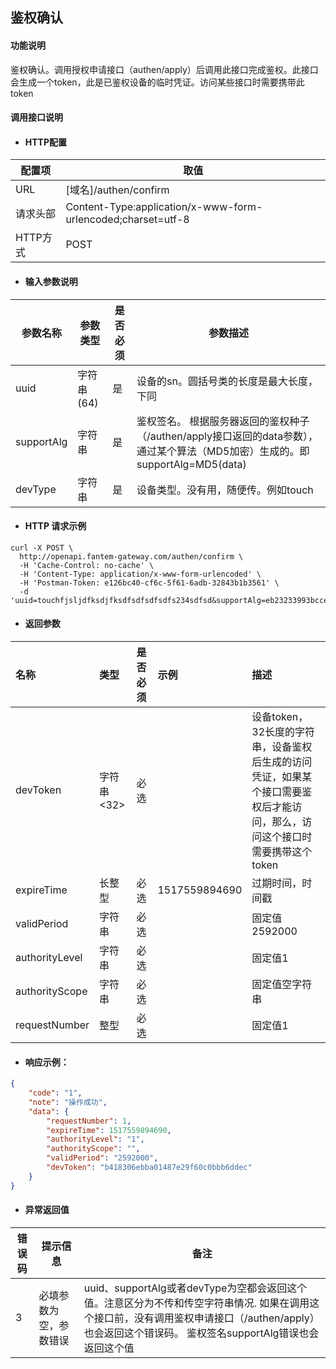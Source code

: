 ## 鉴权确认

#### 功能说明

鉴权确认。调用授权申请接口（authen/apply）后调用此接口完成鉴权。此接口会生成一个token，此是已鉴权设备的临时凭证。访问某些接口时需要携带此token

#### 调用接口说明

* #### HTTP配置

| 配置项 | 取值 |
| --- | --- |
| URL | \[域名\]/authen/confirm |
| 请求头部 | Content-Type:application/x-www-form-urlencoded;charset=utf-8 |
| HTTP方式 | POST |

* #### 输入参数说明

| 参数名称 | 参数类型 | 是否必须 | 参数描述 |
| --- | --- | --- | --- |
| uuid | 字符串\(64\) | 是 | 设备的sn。圆括号类的长度是最大长度，下同 |
| supportAlg | 字符串 | 是 | 鉴权签名。 根据服务器返回的鉴权种子（/authen/apply接口返回的data参数），通过某个算法（MD5加密）生成的。即supportAlg=MD5\(data\) |
| devType | 字符串 | 是 | 设备类型。没有用，随便传。例如touch |

* #### HTTP 请求示例

```
curl -X POST \
  http://openapi.fantem-gateway.com/authen/confirm \
  -H 'Cache-Control: no-cache' \
  -H 'Content-Type: application/x-www-form-urlencoded' \
  -H 'Postman-Token: e126bc40-cf6c-5f61-6adb-32843b1b3561' \
  -d 'uuid=touchfjsljdfksdjfksdfsdfsdfsdfs234sdfsd&supportAlg=eb23233993bccea4f0fd4bf48f6da1f8&devType='
```

* #### 返回参数

| 名称 | 类型 | 是否必须 | 示例 | 描述 |
| :--- | :--- | :--- | :--- | :--- |
| devToken | 字符串&lt;32&gt; | 必选 |  | 设备token，32长度的字符串，设备鉴权后生成的访问凭证，如果某个接口需要鉴权后才能访问，那么，访问这个接口时需要携带这个token |
| expireTime | 长整型 | 必选 | 1517559894690 | 过期时间，时间戳 |
| validPeriod | 字符串 | 必选 |  | 固定值2592000 |
| authorityLevel | 字符串 | 必选 |  | 固定值1 |
| authorityScope | 字符串 | 必选 |  | 固定值空字符串 |
| requestNumber | 整型 | 必选 |  | 固定值1 |

* #### 响应示例：

```json
{
    "code": "1",
    "note": "操作成功",
    "data": {
        "requestNumber": 1,
        "expireTime": 1517559894690,
        "authorityLevel": "1",
        "authorityScope": "",
        "validPeriod": "2592000",
        "devToken": "b418306ebba01487e29f60c0bbb6ddec"
    }
}
```

* #### 异常返回值

| 错误码 | 提示信息 | 备注 |
| --- | --- | --- |
| 3 | 必填参数为空，参数错误 | uuid、supportAlg或者devType为空都会返回这个值。注意区分为不传和传空字符串情况. 如果在调用这个接口前，没有调用鉴权申请接口（/authen/apply）也会返回这个错误码。 鉴权签名supportAlg错误也会返回这个值 |



